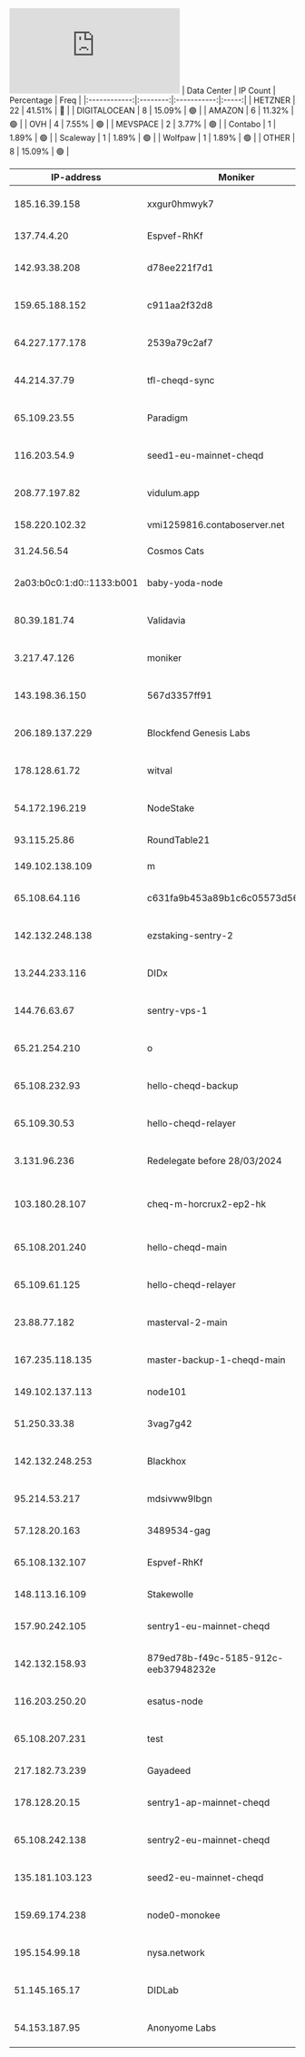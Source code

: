 ![Diagramm](https://github.com/obajay/StateSync-snapshots/blob/main/Projects/Cheqd/1/README.md)
| Data Center | IP Count | Percentage | Freq |
|:------------:|:--------:|:-----------:|:-----:|
| HETZNER | 22 | 41.51% | 🔴 |
| DIGITALOCEAN | 8 | 15.09% | 🟢 |
| AMAZON | 6 | 11.32% | 🟢 |
| OVH | 4 | 7.55% | 🟢 |
| MEVSPACE | 2 | 3.77% | 🟢 |
| Contabo | 1 | 1.89% | 🟢 |
| Scaleway | 1 | 1.89% | 🟢 |
| Wolfpaw | 1 | 1.89% | 🟢 |
| OTHER | 8 | 15.09% | 🟢 |

<!-- START_TABLE -->
| IP-address | Moniker | Organization | Country | City |
|-------------|---------|---------------|---------|------|
| 185.16.39.158 | xxgur0hmwyk7 | AS201814 MEVSPACE sp. z o.o. | ![image](https://raw.githubusercontent.com/obajay/FlagKit/master/Assets/SVG/PL.svg) PL | Warsaw |
| 137.74.4.20 | Espvef-RhKf | AS16276 OVH SAS | ![image](https://raw.githubusercontent.com/obajay/FlagKit/master/Assets/SVG/PL.svg) PL | Warsaw |
| 142.93.38.208 | d78ee221f7d1 | AS14061 DigitalOcean, LLC | ![image](https://raw.githubusercontent.com/obajay/FlagKit/master/Assets/SVG/GB.svg) GB | London |
| 159.65.188.152 | c911aa2f32d8 | AS14061 DigitalOcean, LLC | ![image](https://raw.githubusercontent.com/obajay/FlagKit/master/Assets/SVG/US.svg) US | Clifton |
| 64.227.177.178 | 2539a79c2af7 | AS14061 DigitalOcean, LLC | ![image](https://raw.githubusercontent.com/obajay/FlagKit/master/Assets/SVG/IN.svg) IN | Doddaballapura |
| 44.214.37.79 | tfl-cheqd-sync | AS14618 Amazon.com, Inc. | ![image](https://raw.githubusercontent.com/obajay/FlagKit/master/Assets/SVG/US.svg) US | Ashburn |
| 65.109.23.55 | Paradigm | AS24940 Hetzner Online GmbH | ![image](https://raw.githubusercontent.com/obajay/FlagKit/master/Assets/SVG/FI.svg) FI | Helsinki |
| 116.203.54.9 | seed1-eu-mainnet-cheqd | AS24940 Hetzner Online GmbH | ![image](https://raw.githubusercontent.com/madebybowtie/FlagKit/master/Assets/SVG/DE.svg) DE | Nürnberg |
| 208.77.197.82 | vidulum.app | AS30500 Wolfpaw Data Centres Inc | ![image](https://raw.githubusercontent.com/obajay/FlagKit/master/Assets/SVG/CA.svg) CA | Edmonton |
| 158.220.102.32 | vmi1259816.contaboserver.net | AS51167 Contabo GmbH | ![image](https://raw.githubusercontent.com/madebybowtie/FlagKit/master/Assets/SVG/DE.svg) DE | Düsseldorf |
| 31.24.56.54 | Cosmos Cats | AS61307 AS STV | ![image](https://raw.githubusercontent.com/obajay/FlagKit/master/Assets/SVG/EE.svg) EE | Maardu |
| 2a03:b0c0:1:d0::1133:b001 | baby-yoda-node | AS14061 DigitalOcean, LLC | ![image](https://raw.githubusercontent.com/obajay/FlagKit/master/Assets/SVG/GB.svg) GB | London |
| 80.39.181.74 | Validavia | AS3352 TELEFONICA DE ESPANA S.A.U. | ![image](https://raw.githubusercontent.com/obajay/FlagKit/master/Assets/SVG/ES.svg) ES | Madrid |
| 3.217.47.126 | moniker | AS14618 Amazon.com, Inc. | ![image](https://raw.githubusercontent.com/obajay/FlagKit/master/Assets/SVG/US.svg) US | Ashburn |
| 143.198.36.150 | 567d3357ff91 | AS14061 DigitalOcean, LLC | ![image](https://raw.githubusercontent.com/obajay/FlagKit/master/Assets/SVG/CA.svg) CA | Toronto |
| 206.189.137.229 | Blockfend Genesis Labs | AS14061 DigitalOcean, LLC | ![image](https://raw.githubusercontent.com/obajay/FlagKit/master/Assets/SVG/IN.svg) IN | Doddaballapura |
| 178.128.61.72 | witval | AS14061 DigitalOcean, LLC | ![image](https://raw.githubusercontent.com/obajay/FlagKit/master/Assets/SVG/SG.svg) SG | Singapore |
| 54.172.196.219 | NodeStake | AS14618 Amazon.com, Inc. | ![image](https://raw.githubusercontent.com/obajay/FlagKit/master/Assets/SVG/US.svg) US | Ashburn |
| 93.115.25.86 | RoundTable21 | AS16125 UAB Cherry Servers | ![image](https://raw.githubusercontent.com/obajay/FlagKit/master/Assets/SVG/LT.svg) LT | Vilnius |
| 149.102.138.109 | m | AS174 Cogent Communications | ![image](https://raw.githubusercontent.com/madebybowtie/FlagKit/master/Assets/SVG/DE.svg) DE | Düsseldorf |
| 65.108.64.116 | c631fa9b453a89b1c6c05573d56baec8 | AS24940 Hetzner Online GmbH | ![image](https://raw.githubusercontent.com/obajay/FlagKit/master/Assets/SVG/FI.svg) FI | Helsinki |
| 142.132.248.138 | ezstaking-sentry-2 | AS24940 Hetzner Online GmbH | ![image](https://raw.githubusercontent.com/madebybowtie/FlagKit/master/Assets/SVG/DE.svg) DE | Falkenstein |
| 13.244.233.116 | DIDx | AS16509 Amazon.com, Inc. | ![image](https://raw.githubusercontent.com/obajay/FlagKit/master/Assets/SVG/ZA.svg) ZA | Cape Town |
| 144.76.63.67 | sentry-vps-1 | AS24940 Hetzner Online GmbH | ![image](https://raw.githubusercontent.com/madebybowtie/FlagKit/master/Assets/SVG/DE.svg) DE | Falkenstein |
| 65.21.254.210 | o | AS24940 Hetzner Online GmbH | ![image](https://raw.githubusercontent.com/obajay/FlagKit/master/Assets/SVG/FI.svg) FI | Helsinki |
| 65.108.232.93 | hello-cheqd-backup | AS24940 Hetzner Online GmbH | ![image](https://raw.githubusercontent.com/obajay/FlagKit/master/Assets/SVG/FI.svg) FI | Helsinki |
| 65.109.30.53 | hello-cheqd-relayer | AS24940 Hetzner Online GmbH | ![image](https://raw.githubusercontent.com/obajay/FlagKit/master/Assets/SVG/FI.svg) FI | Helsinki |
| 3.131.96.236 | Redelegate before 28/03/2024 | AS16509 Amazon.com, Inc. | ![image](https://raw.githubusercontent.com/obajay/FlagKit/master/Assets/SVG/US.svg) US | Columbus |
| 103.180.28.107 | cheq-m-horcrux2-ep2-hk | AS138997 Eons Data Communications Limited | ![image](https://raw.githubusercontent.com/obajay/FlagKit/master/Assets/SVG/HK.svg) HK | Kwai Chung |
| 65.108.201.240 | hello-cheqd-main | AS24940 Hetzner Online GmbH | ![image](https://raw.githubusercontent.com/obajay/FlagKit/master/Assets/SVG/FI.svg) FI | Helsinki |
| 65.109.61.125 | hello-cheqd-relayer | AS24940 Hetzner Online GmbH | ![image](https://raw.githubusercontent.com/obajay/FlagKit/master/Assets/SVG/FI.svg) FI | Helsinki |
| 23.88.77.182 | masterval-2-main | AS24940 Hetzner Online GmbH | ![image](https://raw.githubusercontent.com/madebybowtie/FlagKit/master/Assets/SVG/DE.svg) DE | Falkenstein |
| 167.235.118.135 | master-backup-1-cheqd-main | AS24940 Hetzner Online GmbH | ![image](https://raw.githubusercontent.com/madebybowtie/FlagKit/master/Assets/SVG/DE.svg) DE | Falkenstein |
| 149.102.137.113 | node101 | AS174 Cogent Communications | ![image](https://raw.githubusercontent.com/madebybowtie/FlagKit/master/Assets/SVG/DE.svg) DE | Düsseldorf |
| 51.250.33.38 | 3vag7g42 | AS200350 Yandex.Cloud LLC | ![image](https://raw.githubusercontent.com/obajay/FlagKit/master/Assets/SVG/RU.svg) RU | Moscow |
| 142.132.248.253 | Blackhox | AS24940 Hetzner Online GmbH | ![image](https://raw.githubusercontent.com/madebybowtie/FlagKit/master/Assets/SVG/DE.svg) DE | Falkenstein |
| 95.214.53.217 | mdsivww9lbgn | AS201814 MEVSPACE sp. z o.o. | ![image](https://raw.githubusercontent.com/obajay/FlagKit/master/Assets/SVG/PL.svg) PL | Warsaw |
| 57.128.20.163 | 3489534-gag | AS16276 OVH SAS | ![image](https://raw.githubusercontent.com/obajay/FlagKit/master/Assets/SVG/FR.svg) FR | Strasbourg |
| 65.108.132.107 | Espvef-RhKf | AS24940 Hetzner Online GmbH | ![image](https://raw.githubusercontent.com/obajay/FlagKit/master/Assets/SVG/FI.svg) FI | Helsinki |
| 148.113.16.109 | Stakewolle | AS16276 OVH SAS | ![image](https://raw.githubusercontent.com/obajay/FlagKit/master/Assets/SVG/IN.svg) IN | Mumbai |
| 157.90.242.105 | sentry1-eu-mainnet-cheqd | AS24940 Hetzner Online GmbH | ![image](https://raw.githubusercontent.com/madebybowtie/FlagKit/master/Assets/SVG/DE.svg) DE | Falkenstein |
| 142.132.158.93 | 879ed78b-f49c-5185-912c-eeb37948232e | AS24940 Hetzner Online GmbH | ![image](https://raw.githubusercontent.com/madebybowtie/FlagKit/master/Assets/SVG/DE.svg) DE | Falkenstein |
| 116.203.250.20 | esatus-node | AS24940 Hetzner Online GmbH | ![image](https://raw.githubusercontent.com/madebybowtie/FlagKit/master/Assets/SVG/DE.svg) DE | Falkenstein |
| 65.108.207.231 | test | AS24940 Hetzner Online GmbH | ![image](https://raw.githubusercontent.com/obajay/FlagKit/master/Assets/SVG/FI.svg) FI | Helsinki |
| 217.182.73.239 | Gayadeed | AS16276 OVH SAS | ![image](https://raw.githubusercontent.com/obajay/FlagKit/master/Assets/SVG/PL.svg) PL | Warsaw |
| 178.128.20.15 | sentry1-ap-mainnet-cheqd | AS14061 DigitalOcean, LLC | ![image](https://raw.githubusercontent.com/obajay/FlagKit/master/Assets/SVG/SG.svg) SG | Singapore |
| 65.108.242.138 | sentry2-eu-mainnet-cheqd | AS24940 Hetzner Online GmbH | ![image](https://raw.githubusercontent.com/obajay/FlagKit/master/Assets/SVG/FI.svg) FI | Helsinki |
| 135.181.103.123 | seed2-eu-mainnet-cheqd | AS24940 Hetzner Online GmbH | ![image](https://raw.githubusercontent.com/obajay/FlagKit/master/Assets/SVG/FI.svg) FI | Helsinki |
| 159.69.174.238 | node0-monokee | AS24940 Hetzner Online GmbH | ![image](https://raw.githubusercontent.com/madebybowtie/FlagKit/master/Assets/SVG/DE.svg) DE | Gunzenhausen |
| 195.154.99.18 | nysa.network | AS12876 SCALEWAY S.A.S. | ![image](https://raw.githubusercontent.com/obajay/FlagKit/master/Assets/SVG/FR.svg) FR | Paris |
| 51.145.165.17 | DIDLab | AS8075 Microsoft Corporation | ![image](https://raw.githubusercontent.com/obajay/FlagKit/master/Assets/SVG/NL.svg) NL | Amsterdam |
| 54.153.187.95 | Anonyome Labs | AS16509 Amazon.com, Inc. | ![image](https://raw.githubusercontent.com/obajay/FlagKit/master/Assets/SVG/AU.svg) AU | Sydney |

<!-- END_TABLE -->